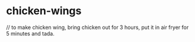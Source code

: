 # chicken-wings
// to make chicken wing, bring chicken out for 3 hours, put it in air fryer for 5 minutes and tada.
